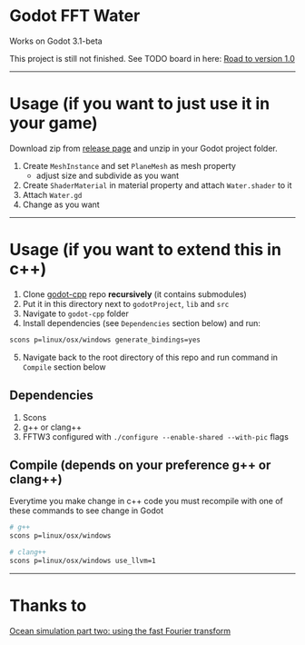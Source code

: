 # Godot FFT Water
Works on Godot 3.1-beta

This project is still not finished. See TODO board in here:
[Road to version 1.0](https://github.com/Grouter/godot-fftwater/projects/1)

---

# Usage (if you want to just use it in your game)
Download zip from [release page](https://github.com/Grouter/godot-fftwater/releases) and unzip in your Godot project folder.

1) Create `MeshInstance` and set `PlaneMesh` as mesh property
    * adjust size and subdivide as you want
2) Create `ShaderMaterial` in material property and attach `Water.shader` to it
3) Attach `Water.gd`
4) Change as you want

---

# Usage (if you want to extend this in c++)
1) Clone [godot-cpp](https://github.com/GodotNativeTools/godot-cpp) repo **recursively** (it contains submodules)
2) Put it in this directory next to `godotProject`, `lib` and `src`
3) Navigate to `godot-cpp` folder
4) Install dependencies (see `Dependencies` section below) and run:
```bash
scons p=linux/osx/windows generate_bindings=yes
```
5) Navigate back to the root directory of this repo and run command in `Compile` section below

## Dependencies
1) Scons
2) g++ or clang++
3) FFTW3 configured with `./configure --enable-shared --with-pic` flags

## Compile (depends on your preference g++ or clang++)
Everytime you make change in c++ code you must recompile with one of these commands to see change in Godot
``` bash
# g++
scons p=linux/osx/windows

# clang++
scons p=linux/osx/windows use_llvm=1
```

---

# Thanks to

[Ocean simulation part two: using the fast Fourier transform](https://www.keithlantz.net/2011/11/ocean-simulation-part-two-using-the-fast-fourier-transform/)

